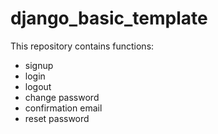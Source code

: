 # django_basic_template

This repository contains functions:
- signup
- login
- logout
- change password
- confirmation email
- reset password

